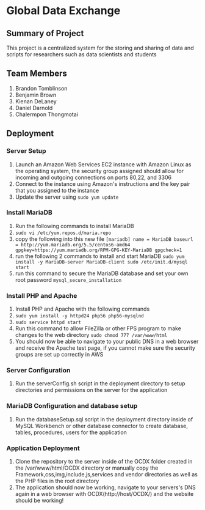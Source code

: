 # Global Data Exchange 

## Summary of Project 
This project is a centralized system for the storing and sharing of data and scripts for researchers such as data scientists and students 

## Team Members 
1. Brandon Tomblinson
2. Benjamin Brown
3. Kienan DeLaney
4. Daniel Darnold
5. Chalermpon Thongmotai

## Deployment 

### Server Setup
1. Launch an Amazon Web Services EC2 instance with Amazon Linux as the operating system, the security group assigned should allow for incoming and outgoing connections on ports 80,22, and 3306
2. Connect to the instance using Amazon's instructions and the key pair that you assigned to the instance
3. Update the server using `sudo yum update`

### Install MariaDB
1. Run the following commands to install MariaDB
2. `sudo vi /etc/yum.repos.d/maria.repo`
3. copy the following into this new file 
`[mariadb]
name = MariaDB
baseurl = http://yum.mariadb.org/5.5/centos6-amd64
gpgkey=https://yum.mariadb.org/RPM-GPG-KEY-MariaDB
gpgcheck=1`
4. run the following 2 commands to install and start MariaDB `sudo yum install -y MariaDB-server MariaDB-client
sudo /etc/init.d/mysql start`
5. run this command to secure the MariaDB database and set your own root password `mysql_secure_installation`

### Install PHP and Apache
1. Install PHP and Apache with the following commands
2. `sudo yum install -y httpd24 php56 php56-mysqlnd`
3. `sudo service httpd start`
4. Run this command to allow FileZilla or other FPS program to make changes to the web directory `sudo chmod 777 /var/www/html`
5. You should now be able to navigate to your public DNS in a web browser and receive the Apache test page, if you cannot make sure the security groups are set up correctly in AWS

### Server Configuration
1. Run the serverConfig.sh script in the deployment directory to setup directories and permissions on the server for the application

### MariaDB Configuration and database setup
1. Run the databaseSetup.sql script in the deployment directory inside of MySQL Workbench or other database connector to create database, tables, procedures, users for the application

### Application Deployment
1. Clone the repository to the server inside of the OCDX folder created in the /var/www/html/OCDX directory or manually copy the Framework,css,img,include,js,services and vendor directories as well as the PHP files in the root directory
2. The application should now be working, navigate to your servers's DNS again in a web browser with OCDX(http://host/OCDX/) and the website should be working! 
